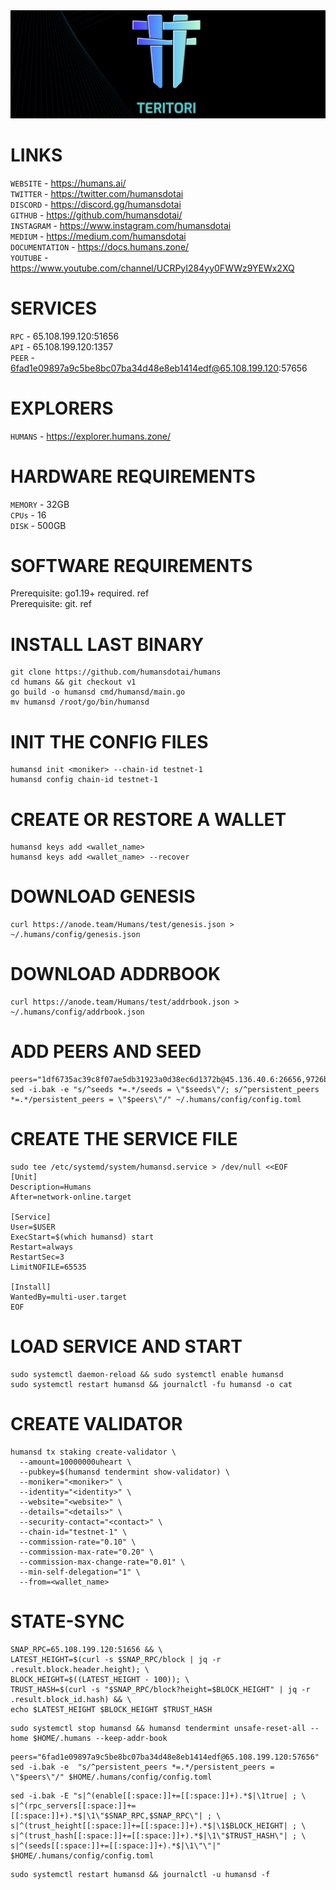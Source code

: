 <img src="https://github.com/romanr95/Guids/blob/main/TERITORI%20LOGO.png" width="1050" alt="" />

# LINKS
```WEBSITE``` - https://humans.ai/ <br>
```TWITTER``` - https://twitter.com/humansdotai <br>
```DISCORD``` - https://discord.gg/humansdotai <br>
```GITHUB``` - https://github.com/humansdotai/ <br>
```INSTAGRAM``` - https://www.instagram.com/humansdotai <br>
```MEDIUM``` - https://medium.com/humansdotai <br>
```DOCUMENTATION``` - https://docs.humans.zone/ <br>
```YOUTUBE``` - https://www.youtube.com/channel/UCRPyI284yy0FWWz9YEWx2XQ
# SERVICES
```RPC``` - 65.108.199.120:51656 <br>
```API``` - 65.108.199.120:1357 <br>
```PEER``` - 6fad1e09897a9c5be8bc07ba34d48e8eb1414edf@65.108.199.120:57656
# EXPLORERS
```HUMANS``` - https://explorer.humans.zone/ <br>
# HARDWARE REQUIREMENTS
```MEMORY``` - 32GB <br>
```CPUs``` - 16 <br>
```DISK``` - 500GB
# SOFTWARE REQUIREMENTS
Prerequisite: go1.19+ required. ref <br>
Prerequisite: git. ref
# INSTALL LAST BINARY
```
git clone https://github.com/humansdotai/humans
cd humans && git checkout v1
go build -o humansd cmd/humansd/main.go
mv humansd /root/go/bin/humansd
```
# INIT THE CONFIG FILES
```
humansd init <moniker> --chain-id testnet-1
humansd config chain-id testnet-1
```
# CREATE OR RESTORE A WALLET
```
humansd keys add <wallet_name>
humansd keys add <wallet_name> --recover
```
# DOWNLOAD GENESIS
```
curl https://anode.team/Humans/test/genesis.json > ~/.humans/config/genesis.json
```
# DOWNLOAD ADDRBOOK
```
curl https://anode.team/Humans/test/addrbook.json > ~/.humans/config/addrbook.json
```
# ADD PEERS AND SEED
```
peers="1df6735ac39c8f07ae5db31923a0d38ec6d1372b@45.136.40.6:26656,9726b7ba17ee87006055a9b7a45293bfd7b7f0fc@45.136.40.16:26656,6e84cde074d4af8a9df59d125db3bf8d6722a787@45.136.40.18:26656,eda3e2255f3c88f97673d61d6f37b243de34e9d9@45.136.40.13:26656,4de8c8acccecc8e0bed4a218c2ef235ab68b5cf2@45.136.40.12:26656"
sed -i.bak -e "s/^seeds *=.*/seeds = \"$seeds\"/; s/^persistent_peers *=.*/persistent_peers = \"$peers\"/" ~/.humans/config/config.toml
```
# CREATE THE SERVICE FILE
```
sudo tee /etc/systemd/system/humansd.service > /dev/null <<EOF
[Unit]
Description=Humans
After=network-online.target

[Service]
User=$USER
ExecStart=$(which humansd) start
Restart=always
RestartSec=3
LimitNOFILE=65535

[Install]
WantedBy=multi-user.target
EOF
```
# LOAD SERVICE AND START
```
sudo systemctl daemon-reload && sudo systemctl enable humansd
sudo systemctl restart humansd && journalctl -fu humansd -o cat
```
# CREATE VALIDATOR
```
humansd tx staking create-validator \
  --amount=10000000uheart \
  --pubkey=$(humansd tendermint show-validator) \
  --moniker="<moniker>" \
  --identity="<identity>" \
  --website="<website>" \
  --details="<details>" \
  --security-contact="<contact>" \
  --chain-id="testnet-1" \
  --commission-rate="0.10" \
  --commission-max-rate="0.20" \
  --commission-max-change-rate="0.01" \
  --min-self-delegation="1" \
  --from=<wallet_name>
```
# STATE-SYNC
```
SNAP_RPC=65.108.199.120:51656 && \
LATEST_HEIGHT=$(curl -s $SNAP_RPC/block | jq -r .result.block.header.height); \
BLOCK_HEIGHT=$((LATEST_HEIGHT - 100)); \
TRUST_HASH=$(curl -s "$SNAP_RPC/block?height=$BLOCK_HEIGHT" | jq -r .result.block_id.hash) && \
echo $LATEST_HEIGHT $BLOCK_HEIGHT $TRUST_HASH
```
```
sudo systemctl stop humansd && humansd tendermint unsafe-reset-all --home $HOME/.humans --keep-addr-book
```
```
peers="6fad1e09897a9c5be8bc07ba34d48e8eb1414edf@65.108.199.120:57656"
sed -i.bak -e  "s/^persistent_peers *=.*/persistent_peers = \"$peers\"/" $HOME/.humans/config/config.toml
```
```
sed -i.bak -E "s|^(enable[[:space:]]+=[[:space:]]+).*$|\1true| ; \
s|^(rpc_servers[[:space:]]+=[[:space:]]+).*$|\1\"$SNAP_RPC,$SNAP_RPC\"| ; \
s|^(trust_height[[:space:]]+=[[:space:]]+).*$|\1$BLOCK_HEIGHT| ; \
s|^(trust_hash[[:space:]]+=[[:space:]]+).*$|\1\"$TRUST_HASH\"| ; \
s|^(seeds[[:space:]]+=[[:space:]]+).*$|\1\"\"|" $HOME/.humans/config/config.toml
```
```
sudo systemctl restart humansd && journalctl -u humansd -f
```
